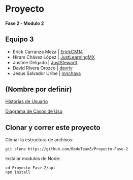 # Proyecto 

#### Fase 2 - Modulo 2
## Equipo 3
- Erick Carranza Meza | [ErickCM14](https://github.com/ErickCM14)
- Hiram Chávez López | [JustLearningMX](https://github.com/JustLearningMX)
- Justine Delgado | [JustStewartt](https://github.com/JustStewartt)
- David Rivera Orozco | [davriv](https://github.com/davriv)
- Jesus Salvador Uribe | [mnchava](https://github.com/mnchava)

## (Nombre por definir)

[Historias de Usuario](https://github.com/BeduTeam3/Proyecto-Fase-2/blob/develop/UserStories.md)

[Diagrama de Casos de Uso](https://drive.google.com/file/d/1uPNQ152H4zROCtn1Tq1oagtLlHnww5W1/view?usp=sharing)

## Clonar y correr este proyecto

Clonar la estructura de archivos:
```
git clone https://github.com/BeduTeam3/Proyecto-Fase-2
```
Instalar modulos de Node:
```
cd Proyecto-Fase-2/api
npm install
```